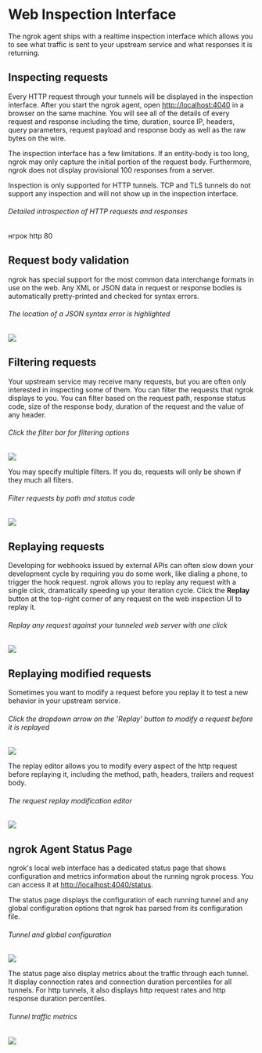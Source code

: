 # Web Inspection Interface

The ngrok agent ships with a realtime inspection interface which allows you to see what traffic is sent to your upstream service and what responses it is returning.

## Inspecting requests

Every HTTP request through your tunnels will be displayed in the inspection interface. After you start the ngrok agent, open [http://localhost:4040](http://localhost:4040) in a browser on the same machine. You will see all of the details of every request and response including the time, duration, source IP, headers, query parameters, request payload and response body as well as the raw bytes on the wire.

The inspection interface has a few limitations. If an entity-body is too long, ngrok may only capture the initial portion of the request body. Furthermore, ngrok does not display provisional 100 responses from a server.

Inspection is only supported for HTTP tunnels. TCP and TLS tunnels do not support any inspection and will not show up in the inspection interface.

###### Detailed introspection of HTTP requests and responses
нгрок http 80

## Request body validation

ngrok has special support for the most common data interchange formats in use on the web. Any XML or JSON data in request or response bodies is automatically pretty-printed and checked for syntax errors.

###### The location of a JSON syntax error is highlighted

![](/img/docs/syntax.png)

## Filtering requests

Your upstream service may receive many requests, but you are often only interested in inspecting some of them. You can filter the requests that ngrok displays to you. You can filter based on the request path, response status code, size of the response body, duration of the request and the value of any header.

###### Click the filter bar for filtering options

![](/img/docs/inspect-filter-select.png)

You may specify multiple filters. If you do, requests will only be shown if they much all filters.

###### Filter requests by path and status code

![](/img/docs/inspect-filter.png)

## Replaying requests

Developing for webhooks issued by external APIs can often slow down your development cycle by requiring you do some work, like dialing a phone, to trigger the hook request. ngrok allows you to replay any request with a single click, dramatically speeding up your iteration cycle. Click the **Replay** button at the top-right corner of any request on the web inspection UI to replay it.

###### Replay any request against your tunneled web server with one click

![](/img/docs/replay2.png)

## Replaying modified requests

Sometimes you want to modify a request before you replay it to test a new behavior in your upstream service.

###### Click the dropdown arrow on the 'Replay' button to modify a request before it is replayed

![](/img/docs/replay-modify-button.png)

The replay editor allows you to modify every aspect of the http request before replaying it, including the method, path, headers, trailers and request body.

###### The request replay modification editor

![](/img/docs/replay-modify.png)

## ngrok Agent Status Page

ngrok's local web interface has a dedicated status page that shows configuration and metrics information about the running ngrok process. You can access it at [http://localhost:4040/status](http://localhost:4040/status).

The status page displays the configuration of each running tunnel and any global configuration options that ngrok has parsed from its configuration file.

###### Tunnel and global configuration

![](/img/docs/status-configuration.png)

The status page also display metrics about the traffic through each tunnel. It display connection rates and connection duration percentiles for all tunnels. For http tunnels, it also displays http request rates and http response duration percentiles.

###### Tunnel traffic metrics

![](/img/docs/status-metrics.png)
